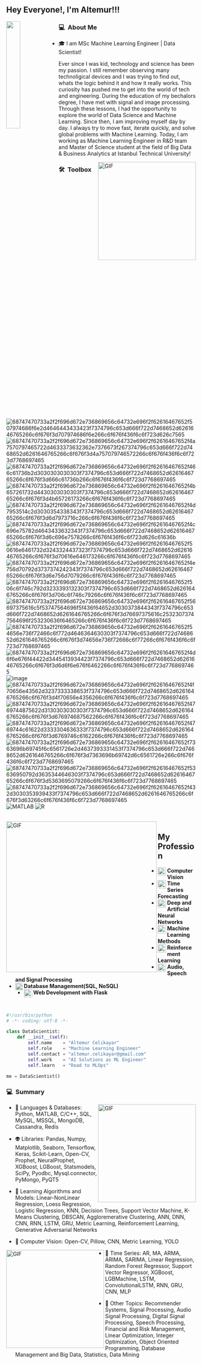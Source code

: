 <h2>Hey Everyone!, I'm Altemur!!! </h2>
<img src="https://user-images.githubusercontent.com/67932543/151660248-c3eab3ce-1279-47f0-baef-5b36a70ccd97.png" align='left' width='27%'>
<h3> 💻 &nbsp;About Me</h3>


- 🎓 I am MSc Machine Learning Engineer | Data Scientist!

Ever since I was kid, technology and science has been my passion. I still remember observing many technoligical devices and I was trying to find out, whats the logic behind it and how it really works. This curiosity has pushed me to get into the world of tech and engineering. During the education of my bechalors degree, I have met with signal and image processing. Through these lessons, I had the opportunity to explore the world of Data Science and Machine Learning. Since then, I am improving myself day by day. I always try to move fast, iterate quickly, and solve global problems with Machine Learning. Today, I am working as Machine Learning Engineer in R&D team and Master of Science student at the field of Big Data & Business Analytics at Istanbul Technical University!

  
<img align="right" width="260" alt="GIF" src="https://c.tenor.com/AybzWPm64L8AAAAM/chatpark.gif"/>


<h3> 🛠 &nbsp;Toolbox</h3>

  ![68747470733a2f2f696d672e736869656c64732e696f2f62616467652f507974686f6e2d4646443433423f7374796c653d666f722d7468652d6261646765266c6f676f3d707974686f6e266c6f676f436f6c6f723d626c7565](https://user-images.githubusercontent.com/67932543/151657843-db9c558e-7888-4d63-9562-af563f70f51e.svg)
  ![68747470733a2f2f696d672e736869656c64732e696f2f62616467652f4a7570797465722d4633373632362e7376673f267374796c653d666f722d7468652d6261646765266c6f676f3d4a757079746572266c6f676f436f6c6f723d7768697465](https://user-images.githubusercontent.com/67932543/151657856-e08132d3-337e-4f6d-97d1-e243678c38ff.svg)
  ![68747470733a2f2f696d672e736869656c64732e696f2f62616467652f466c61736b2d3030303030303f7374796c653d666f722d7468652d6261646765266c6f676f3d666c61736b266c6f676f436f6c6f723d7768697465](https://user-images.githubusercontent.com/67932543/151657876-fd3fa7ee-779e-4086-b46e-56dcd2ae3a75.svg)
  ![68747470733a2f2f696d672e736869656c64732e696f2f62616467652f4b657261732d4430303030303f7374796c653d666f722d7468652d6261646765266c6f676f3d4b65726173266c6f676f436f6c6f723d7768697465](https://user-images.githubusercontent.com/67932543/151657885-9d613533-0cc7-4902-9d98-4c5e052e83e6.svg)
  ![68747470733a2f2f696d672e736869656c64732e696f2f62616467652f4d7953514c2d3030354338343f7374796c653d666f722d7468652d6261646765266c6f676f3d6d7973716c266c6f676f436f6c6f723d7768697465](https://user-images.githubusercontent.com/67932543/151657891-b4e1d9f0-2d24-40fb-954e-ce5878daeedd.svg)
  ![68747470733a2f2f696d672e736869656c64732e696f2f62616467652f4c696e75782d4643433632343f7374796c653d666f722d7468652d6261646765266c6f676f3d6c696e7578266c6f676f436f6c6f723d626c61636b](https://user-images.githubusercontent.com/67932543/151657933-ab183ec4-12f5-453e-a46e-44ab9b255909.svg)
  ![68747470733a2f2f696d672e736869656c64732e696f2f62616467652f50616e6461732d3243324437323f7374796c653d666f722d7468652d6261646765266c6f676f3d70616e646173266c6f676f436f6c6f723d7768697465](https://user-images.githubusercontent.com/67932543/151657935-dfd03da3-79c3-43b4-b22d-05b2d6a82827.svg)
  ![68747470733a2f2f696d672e736869656c64732e696f2f62616467652f4e756d70792d3737374242343f7374796c653d666f722d7468652d6261646765266c6f676f3d6e756d7079266c6f676f436f6c6f723d7768697465](https://user-images.githubusercontent.com/67932543/151657940-686d484b-6229-449a-8c32-ebdf2eea2b6f.svg)
  ![68747470733a2f2f696d672e736869656c64732e696f2f62616467652f506c6f746c792d3233393132303f7374796c653d666f722d7468652d6261646765266c6f676f3d706c6f746c79266c6f676f436f6c6f723d7768697465](https://user-images.githubusercontent.com/67932543/151657953-8d50a9fd-1ea3-452f-8367-911665e0a7c6.svg)
  ![68747470733a2f2f696d672e736869656c64732e696f2f62616467652f56697375616c5f53747564696f5f436f64652d3030373844343f7374796c653d666f722d7468652d6261646765266c6f676f3d76697375616c25323073747564696f253230636f6465266c6f676f436f6c6f723d7768697465](https://user-images.githubusercontent.com/67932543/151657984-efcbcc7e-7cf7-451d-91ce-e6734ceda8d2.svg)
  ![68747470733a2f2f696d672e736869656c64732e696f2f62616467652f54656e736f72466c6f772d4646364630303f7374796c653d666f722d7468652d6261646765266c6f676f3d74656e736f72666c6f77266c6f676f436f6c6f723d7768697465](https://user-images.githubusercontent.com/67932543/151657772-0ba63e33-66f3-49ad-b18f-cf75e21e29a9.svg)
  ![68747470733a2f2f696d672e736869656c64732e696f2f62616467652f4d6f6e676f44422d3445413934423f7374796c653d666f722d7468652d6261646765266c6f676f3d6d6f6e676f6462266c6f676f436f6c6f723d7768697465](https://user-images.githubusercontent.com/67932543/151657811-e932a706-6386-4fd2-9cd3-253609907454.svg)
  ![image](https://user-images.githubusercontent.com/67932543/151658270-51704ac6-c08e-4645-af5d-d152c67adaeb.png)
  ![68747470733a2f2f696d672e736869656c64732e696f2f62616467652f4f70656e43562d3237333338653f7374796c653d666f722d7468652d6261646765266c6f676f3d4f70656e4356266c6f676f436f6c6f723d7768697465](https://user-images.githubusercontent.com/67932543/151657901-1535d90d-d7e4-4e69-a71c-6e620d842aa0.svg)
  ![68747470733a2f2f696d672e736869656c64732e696f2f62616467652f4769744875622d3130303030303f7374796c653d666f722d7468652d6261646765266c6f676f3d676974687562266c6f676f436f6c6f723d7768697465](https://user-images.githubusercontent.com/67932543/151657916-ac8e4366-01d6-421f-8b48-4b845710ee6b.svg)
  ![68747470733a2f2f696d672e736869656c64732e696f2f62616467652f4769744c61622d3333304636333f7374796c653d666f722d7468652d6261646765266c6f676f3d6769746c6162266c6f676f436f6c6f723d7768697465](https://user-images.githubusercontent.com/67932543/151657918-3ddeb137-ef9c-489e-ae6f-829ce95f11a3.svg)
  ![68747470733a2f2f696d672e736869656c64732e696f2f62616467652f7363696b69745f6c6561726e2d4637393331453f7374796c653d666f722d7468652d6261646765266c6f676f3d7363696b69742d6c6561726e266c6f676f436f6c6f723d7768697465](https://user-images.githubusercontent.com/67932543/151658017-e9f3da8e-36bf-42be-b576-48e7bcd0dc12.svg)
  ![68747470733a2f2f696d672e736869656c64732e696f2f62616467652f53636950792d3635344646303f7374796c653d666f722d7468652d6261646765266c6f676f3d5363695079266c6f676f436f6c6f723d7768697465](https://user-images.githubusercontent.com/67932543/151658022-87cf3a01-e69d-4cc9-a8f5-eafbb9bb0b66.svg)
  ![68747470733a2f2f696d672e736869656c64732e696f2f62616467652f432d3030353939433f7374796c653d666f722d7468652d6261646765266c6f676f3d63266c6f676f436f6c6f723d7768697465](https://user-images.githubusercontent.com/67932543/151658038-b3f0a57b-f985-49bd-905f-851c7603654f.svg)
  ![MATLAB](https://www.mathworks.com/matlabcentral/images/matlab-file-exchange.svg)
  ![R](https://img.shields.io/badge/-R-333333?style=flat&logo=r)

<br/>

<img align="left" width="400" alt="GIF" src= "https://media1.giphy.com/media/qgQUggAC3Pfv687qPC/giphy.gif?cid=ecf05e4767nk0drj4rjlbzcizs8nmzqyg8mpcd9elo5pabyw&rid=giphy.gif&ct=g"/>

## My Profession
- <img align="left" alt="CV" width="22px" src="https://user-images.githubusercontent.com/67932543/151658740-11ed1654-fc24-40f6-bf3d-7a0151ed1c82.png" />  **Computer Vision**
- <img align="left" alt="FC" width="22px" src="https://user-images.githubusercontent.com/67932543/151658683-519ce69d-1366-44c2-9738-f1130bd14c16.png" />  **Time Series Forecasting**
- <img align="left" alt="TF" width="22px" src="https://user-images.githubusercontent.com/67932543/151658916-94b770a3-1b69-4a54-9607-2c55d1dc1887.png" />  **Deep and Artificial Neural Networks**
- <img align="left" alt="TaF" width="22px" src="https://user-images.githubusercontent.com/67932543/151658958-e4f08dcf-920e-4ae1-b315-b5de8349acfb.png" />  **Machine Learning Methods**
- <img align="left" alt="TsF" width="22px" src="https://user-images.githubusercontent.com/67932543/151659501-2d6364ab-5211-4b5b-91b7-2c0f3aea92da.png" />  **Reinforcement Learning**
- <img align="left" alt="TdF" width="22px" src="https://user-images.githubusercontent.com/67932543/151659550-b4a62ef9-363b-4ae3-9b22-c0176f8bcc18.png" />  **Audio, Speech and Signal Processing**
- <img align="left" alt="TwF" width="20px" src="https://user-images.githubusercontent.com/67932543/151659686-e49c7855-e953-465b-b260-e3dee3f9a4e3.png" />  **Database Management(SQL, NoSQL)**
- <img align="left" alt="TfF" width="22px" src="https://user-images.githubusercontent.com/67932543/151659609-af8f6f19-7976-4bba-ab19-f422a52dd422.png" />  **Web Development with Flask**


<br/>


```python
#!/usr/bin/python
# -*- coding: utf-8 -*-

class DataScientist:
    def __init__(self):
        self.name    = "Altemur Celikayar"
        self.role    = "Machine Learning Engineer"
        self.contact = "altemur.celikayar@gmail.com"
        self.work    = "AI Solutions as ML Engineer"
        self.learn   = "Road to MLOps"

me = DataScientist()
```
<h3> 💻 &nbsp;Summary</h3>
<img align="right" width="260" alt="GIF" src="https://c.tenor.com/_DOBjnGspYAAAAAC/code-coding.gif"/>

- 🤠 Languages & Databases: Python, MATLAB, C/C++, SQL, MySQL, MSSQL, MongoDB, Cassandra, Redis 

- 👽 Libraries: Pandas, Numpy, Matplotlib, Seaborn, Tensorflow, Keras, Scikit-Learn, Open-CV, Prophet, NeuralProphet, XGBoost, LGBoost, Statsmodels, SciPy, Pyodbc, Mysql.connector, PyMongo, PyQT5

- 👾 Learning Algorithms and Models: Linear-NonLinear Regression, Loess Regression, Logistic Regression, KNN, Decision Trees, Support Vector Machine, K-Means Clustering, DBSCAN, Aggloremerative Clustering, ANN, DNN, CNN, RNN, LSTM, GRU, Metric Learning, Reinforcement Learning, Generative Adversarial Networks

- 🤖 Computer Vision: Open-CV, Pillow, CNN, Metric Learning, YOLO
<img align="left" width="260" alt="GIF" src="https://c.tenor.com/MDcGuSztcboAAAAC/stock-market-roller-coaster.gif"/>

- 🎃 Time Series: AR, MA, ARMA, ARIMA, SARIMA, Linear Regression, Random Forest Regressor, Support Vector Regressor, XGBoost, LGBMachine, LSTM, ConvolutionalLSTM, RNN, GRU, CNN, MLP

- 🤡 Other Topics: Recommender Systems, Signal Processing, Audio Signal Processing, Digital Signal Processing, Speech Processing, Financial and Risk Management, Linear Optimization, Integer Optimization, Object Oriented Programming, Database Management and Big Data, Statistics, Data Mining
